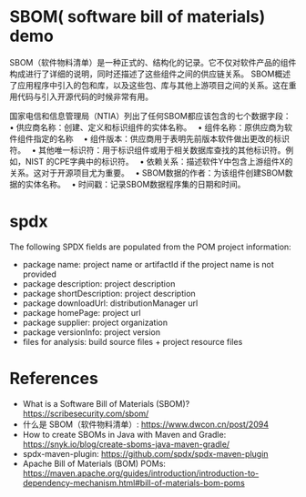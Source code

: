 SBOM( software bill of materials) demo
======================================

SBOM（软件物料清单）是一种正式的、结构化的记录。它不仅对软件产品的组件构成进行了详细的说明，同时还描述了这些组件之间的供应链关系。
SBOM概述了应用程序中引入的包和库，以及这些包、库与其他上游项目之间的关系。这在重用代码与引入开源代码的时候非常有用。

国家电信和信息管理局（NTIA）列出了任何SBOM都应该包含的七个数据字段：　
• 供应商名称：创建、定义和标识组件的实体名称。　
• 组件名称：原供应商为软件组件指定的名称　
• 组件版本：供应商用于表明先前版本软件做出更改的标识符。　
• 其他唯一标识符：用于标识组件或用于相关数据库查找的其他标识符。例如，NIST  的CPE字典中的标识符。　
• 依赖关系：描述软件Y中包含上游组件X的关系。这对于开源项目尤为重要。　
• SBOM数据的作者：为该组件创建SBOM数据的实体名称。　
• 时间戳：记录SBOM数据程序集的日期和时间。

# spdx 

The following SPDX fields are populated from the POM project information:

- package name: project name or artifactId if the project name is not provided
- package description: project description
- package shortDescription: project description
- package downloadUrl: distributionManager url
- package homePage: project url
- package supplier: project organization
- package versionInfo: project version
- files for analysis: build source files + project resource files

# References

* What is a Software Bill of Materials (SBOM)? https://scribesecurity.com/sbom/
* 什么是 SBOM（软件物料清单）: https://www.dwcon.cn/post/2094
* How to create SBOMs in Java with Maven and Gradle: https://snyk.io/blog/create-sboms-java-maven-gradle/
* spdx-maven-plugin: https://github.com/spdx/spdx-maven-plugin
* Apache Bill of Materials (BOM) POMs: https://maven.apache.org/guides/introduction/introduction-to-dependency-mechanism.html#bill-of-materials-bom-poms
